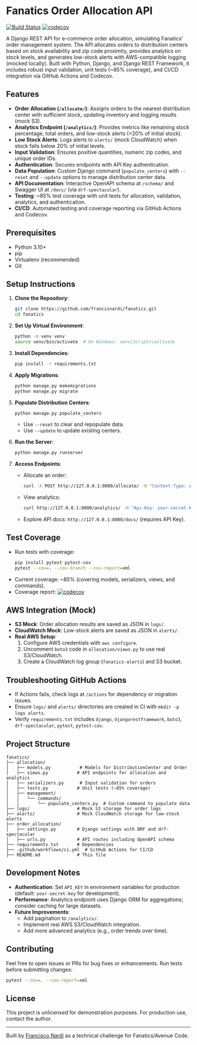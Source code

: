 # Fanatics Order Allocation API

[![Build Status](https://github.com/francisnardi/fanatics/workflows/CI/badge.svg)](https://github.com/francisnardi/fanatics/actions)
[![codecov](https://codecov.io/gh/francisnardi/fanatics/branch/main/graph/badge.svg)](https://codecov.io/gh/francisnardi/fanatics)

A Django REST API for e-commerce order allocation, simulating Fanatics' order management system. The API allocates orders to distribution centers based on stock availability and zip code proximity, provides analytics on stock levels, and generates low-stock alerts with AWS-compatible logging (mocked locally). Built with Python, Django, and Django REST Framework, it includes robust input validation, unit tests (~85% coverage), and CI/CD integration via GitHub Actions and Codecov.

## Features
- **Order Allocation (`/allocate/`)**: Assigns orders to the nearest distribution center with sufficient stock, updating inventory and logging results (mock S3).
- **Analytics Endpoint (`/analytics/`)**: Provides metrics like remaining stock percentage, total orders, and low-stock alerts (<20% of initial stock).
- **Low Stock Alerts**: Logs alerts to `alerts/` (mock CloudWatch) when stock falls below 20% of initial levels.
- **Input Validation**: Ensures positive quantities, numeric zip codes, and unique order IDs.
- **Authentication**: Secures endpoints with API Key authentication.
- **Data Population**: Custom Django command (`populate_centers`) with `--reset` and `--update` options to manage distribution center data.
- **API Documentation**: Interactive OpenAPI schema at `/schema/` and Swagger UI at `/docs/` (via `drf-spectacular`).
- **Testing**: ~85% test coverage with unit tests for allocation, validation, analytics, and authentication.
- **CI/CD**: Automated testing and coverage reporting via GitHub Actions and Codecov.

## Prerequisites
- Python 3.10+
- pip
- Virtualenv (recommended)
- Git

## Setup Instructions
1. **Clone the Repository**:
   ```bash
   git clone https://github.com/francisnardi/fanatics.git
   cd fanatics
   ```

2. **Set Up Virtual Environment**:
   ```bash
   python -m venv venv
   source venv/bin/activate  # On Windows: venv\Scripts\activate
   ```

3. **Install Dependencies**:
   ```bash
   pip install -r requirements.txt
   ```

4. **Apply Migrations**:
   ```bash
   python manage.py makemigrations
   python manage.py migrate
   ```

5. **Populate Distribution Centers**:
   ```bash
   python manage.py populate_centers
   ```
   - Use `--reset` to clear and repopulate data.
   - Use `--update` to update existing centers.

6. **Run the Server**:
   ```bash
   python manage.py runserver
   ```

7. **Access Endpoints**:
   - Allocate an order:
     ```bash
     curl -X POST http://127.0.0.1:8000/allocate/ -H "Content-Type: application/json" -H "Api-Key: your-secret-key" -d '{"order_id": "O1", "quantity": 10, "zip_code": "10001"}'
     ```
   - View analytics:
     ```bash
     curl http://127.0.0.1:8000/analytics/ -H "Api-Key: your-secret-key"
     ```
   - Explore API docs: `http://127.0.0.1:8000/docs/` (requires API Key).

## Test Coverage
- Run tests with coverage:
  ```bash
  pip install pytest pytest-cov
  pytest --cov=. --cov-branch --cov-report=xml
  ```
- Current coverage: ~85% (covering models, serializers, views, and commands).
- Coverage report: [![codecov](https://codecov.io/gh/francisnardi/fanatics/branch/main/graph/badge.svg)](https://codecov.io/gh/francisnardi/fanatics)

## AWS Integration (Mock)
- **S3 Mock**: Order allocation results are saved as JSON in `logs/`.
- **CloudWatch Mock**: Low-stock alerts are saved as JSON in `alerts/`.
- **Real AWS Setup**:
  1. Configure AWS credentials with `aws configure`.
  2. Uncomment `boto3` code in `allocation/views.py` to use real S3/CloudWatch.
  3. Create a CloudWatch log group (`fanatics-alerts`) and S3 bucket.

## Troubleshooting GitHub Actions
- If Actions fails, check logs at `/actions` for dependency or migration issues.
- Ensure `logs/` and `alerts/` directories are created in CI with `mkdir -p logs alerts`.
- Verify `requirements.txt` includes `django`, `djangorestframework`, `boto3`, `drf-spectacular`, `pytest`, `pytest-cov`.

## Project Structure
```
fanatics/
├── allocation/
│   ├── models.py           # Models for DistributionCenter and Order
│   ├── views.py           # API endpoints for allocation and analytics
│   ├── serializers.py      # Input validation for orders
│   ├── tests.py           # Unit tests (~85% coverage)
│   ├── management/
│   │   └── commands/
│   │       └── populate_centers.py  # Custom command to populate data
├── logs/                  # Mock S3 storage for order logs
├── alerts/                # Mock CloudWatch storage for low-stock alerts
├── order_allocation/
│   ├── settings.py        # Django settings with DRF and drf-spectacular
│   ├── urls.py            # API routes including OpenAPI schema
├── requirements.txt       # Dependencies
├── .github/workflows/ci.yml  # GitHub Actions for CI/CD
├── README.md              # This file
```

## Development Notes
- **Authentication**: Set `API_KEY` in environment variables for production (default: `your-secret-key` for development).
- **Performance**: Analytics endpoint uses Django ORM for aggregations; consider caching for large datasets.
- **Future Improvements**:
  - Add pagination to `/analytics/`.
  - Implement real AWS S3/CloudWatch integration.
  - Add more advanced analytics (e.g., order trends over time).

## Contributing
Feel free to open issues or PRs for bug fixes or enhancements. Run tests before submitting changes:
```bash
pytest --cov=. --cov-report=xml
```

## License
This project is unlicensed for demonstration purposes. For production use, contact the author.

---

Built by [Francisco Nardi](https://github.com/francisnardi) as a technical challenge for Fanatics/Avenue Code.